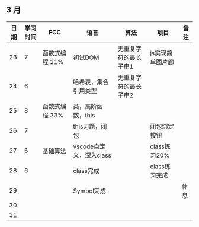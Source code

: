 ## 3 月

| 日期 | 学习时间 | FCC            | 语言                    | 算法                  | 项目             | 备注 |
| ---- | -------- | -------------- | ----------------------- | --------------------- | ---------------- | ---- |
| 23   | 7        | 函数式编程 21% | 初试DOM                 | 无重复字符的最长子串1 | js实现简单图片廊 |      |
| 24   | 6        |                | 哈希表，集合引用类型    | 无重复字符的最长子串2 |                  |      |
| 25   | 8        | 函数式编程 33% | 类，高阶函数，this      |                       |                  |      |
| 26   | 7        |                | this习题，闭包          |                       | 闭包绑定按钮     |      |
| 27   | 6        | 基础算法       | vscode自定义，深入class |                       | class练习20%     |      |
| 28   | 6        |                | class完成               |                       | class练习完成    |      |
| 29   |          |                | Symbol完成              |                       |                  | 休息 |
| 30   |          |                |                         |                       |                  |      |
| 31   |          |                |                         |                       |                  |      |

